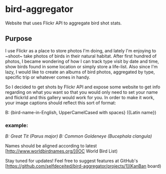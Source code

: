 # bird-aggregator
Website that uses Flickr API to aggregate bird shot stats.

## Purpose
I use Flickr as a place to store photos I'm doing, and lately I'm enjoying to ~shoot~ take photos of birds in their natural habitat.
After first hundred of photos, I became wondering of how I can track type visit by date and time, show birds found in some location or simply store a life-list.
Also since I'm lazy, I would like to create an albums of bird photos, aggregated by type, specific trip or whatever comes in handy.

So I decided to get shots by Flickr API and expose some website to get info regarding on what you want so that you would only need to set your name and flickrId and this gallery would work for you.
In order to make it work, your image captions should reflect this sort of format:

B: {bird-name-in-English, UpperCamelCased with spaces} ({Latin name})
### example:
_B: Great Tit (Parus major)_
_B: Common Goldeneye (Bucephala clangula)_

Names should be aligned according to latest [http://www.worldbirdnames.org/](IOC World Bird List)

Stay tuned for updates!
Feel free to suggest features at GitHub's [https://github.com/selfdeceited/bird-aggregator/projects/1](KanBan board)